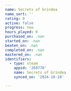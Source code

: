 ```yaml
---
name: Secrets of Grindea
name_sort: ''
rating: 0
active: false
progress: new
hours_played: 0
purchased_on: .nan
started_on: .nan
beaten_on: .nan
completed_on: .nan
mastered_on: .nan
identifiers:
  - type: steam
    appid: '269770'
    name: Secrets of Grindea
    synced_on: '2024-10-10'

---
```

